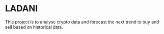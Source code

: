 # LADANI

This project is to analyse crypto data and forecast the next trend to buy and sell based on historical data.
